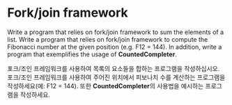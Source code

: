# Fork/join framework

Write a program that relies on fork/join framework to sum the elements of a list. Write a program that relies on fork/join framework to compute the Fibonacci number at the given position (e.g. F12 = 144). In addition, write a program that exemplifies the usage of **CountedCompleter**.

포크/조인 프레임워크를 사용하여 목록의 요소들을 합하는 프로그램을 작성하십시오. 포크/조인 프레임워크를 사용하여 주어진 위치에서 피보나치 수를 계산하는 프로그램을 작성하세요(예: F12 = 144). 또한 **CountedCompleter**의 사용법을 예시하는 프로그램을 작성하세요.
